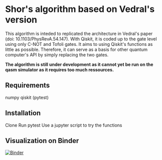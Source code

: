 # Shor's algorithm based on Vedral's version 
This algorithm is inteded to replicated the architecture in Vedral's paper (doi: 10.1103/PhysRevA.54.147).
With Qiskit, it is coded up to the gate level using only C-NOT and Tofoli gates. It aims to using Qiskit's functions as little as possible. 
Therefore, it can serve as a basis for other quantum computer's API by simply replacing the two gates. 

<b>The algorithm is still under development as it cannot yet be run on the qasm simulator as it requires too much ressources.</b>

## Requirements
numpy
qiskit
(pytest)

## Installation
Clone 
Run pytest
Use a jupyter script to try the functions

## Visualization on Binder
[![Binder](https://mybinder.org/badge_logo.svg)](https://mybinder.org/v2/gh/maxhant/shor_algorithm_qiskit/main)
